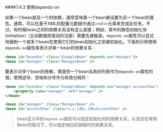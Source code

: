 ####7.4.3 使用depends-on

如果一个bean是另一个的依赖，通常意味着一个bean被设置为另一个bean的属性。通常，可以在基于XML的配置元数据中通过`<ref/>`元素来完成此任务。不过，有时候bean之间的依赖关系没有这么直接；例如，类中的静态初始化块(initializer)（比如数据库驱动的注册）需要先被触发。`depends-on`属性可以显式地强制一个或多个bean在使用它们的bean初始化之前被初始化。下面的示例使用`depends-on`属性来表示对单一bean的依赖关系：

```xml
<bean id="beanOne" class="ExampleBean" depends-on="manager"/>
<bean id="manager" class="ManagerBean" />
```

要表示对多个bean的依赖，需提供一个bean名称的列表作为`depends-on`属性的值，使用逗号、空格和分号作为有效分隔符：

```xml
<bean id="beanOne" class="ExampleBean" depends-on="manager,accountDao">
    <property name="manager" ref="manager" />
</bean>

<bean id="manager" class="ManagerBean" />
<bean id="accountDao" class="x.y.jdbc.JdbcAccountDao" />
```

>bean定义中的`depend-on`属性可以指定初始化时的依赖关系，以及仅在单例Bean的情况下，可以指定相应的销毁时的依赖关系。
